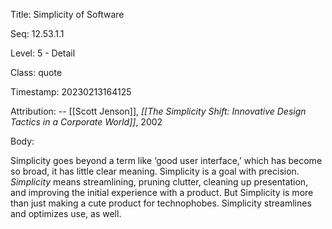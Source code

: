 Title:  Simplicity of Software

Seq:    12.53.1.1

Level:  5 - Detail

Class:  quote

Timestamp: 20230213164125

Attribution: -- [[Scott Jenson]], *[[The Simplicity Shift: Innovative Design Tactics in a Corporate World]]*, 2002

Body:

Simplicity goes beyond a term like &#8216;good user interface,&#8217; which has become so broad, it has little clear meaning. Simplicity is a goal with precision. *Simplicity* means streamlining, pruning clutter, cleaning up presentation, and improving the initial experience with a product. But Simplicity is more than just making a cute product for technophobes. Simplicity streamlines and optimizes use, as well.

